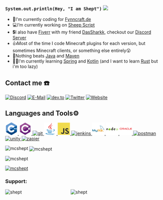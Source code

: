 ### `System.out.println(Hey, "I am Shept")` <img src="https://media.giphy.com/media/hvRJCLFzcasrR4ia7z/giphy.gif" width="40">

- 🔭I'm currently coding for [Fynncraft.de](https://discord.gg/m6PhQAPZbG)
- 💻I’m currently working on [Sheep Script](https://github.com/mcshept/SheepScript)
- 💲I also have [Fiverr](https://de.fiverr.com/users/dasshept/) with my friend [DasSharkk](https://github.com/DasSharkk/), checkout our [Discord Server](https://dasshept.de/dc)
- 👍Most of the time I code Minecraft plugins for each version, but sometimes Minecraft clients, or something else entirely😮
- 💙Nothing beats [Java](https://www.oracle.com/de/java/) and [Maven](https://maven.apache.org/)
- 👨‍🎓I'm currently learning [Spring](https://spring.io/) and [Kotlin](https://kotlinlang.org/) (and I want to learn [Rust](https://www.rust-lang.org/) but i'm too lazy)
## Contact me ☎️
[![Discord](https://img.shields.io/badge/Discord-7289da?style=flat-square&logo=discord&link=https://discord.com/users/692373101278789672)](https://discord.com/users/692373101278789672)
[![E-Mail](https://img.shields.io/badge/E--Mail-430297?style=flat-square&logo=yahoo&link=mailto:mcsheptyt@gmail.com)](mailto:mcsheptyt@gmail.com)
[![dev.to](https://img.shields.io/badge/dev.to-000000?style=flat-square&logo=dev.to&link=https://dev.to/mcshept)](https://dev.to/mcshept)
[![Twitter](https://img.shields.io/badge/Twitter-1da1f2?style=flat&logo=twitter&link=https://twitter.com/Shept16)](https://twitter.com/Shept16)
[![Website](https://img.shields.io/badge/Website-ed8721?style=flat-square&logo=Google)](https://shept.is-a.dev)
## Languages and Tools⚙️
<p align="left"> <a href="https://www.w3schools.com/cpp/" target="_blank" rel="noreferrer"> <img src="https://raw.githubusercontent.com/devicons/devicon/master/icons/cplusplus/cplusplus-original.svg" alt="cplusplus" width="40" height="40"/> </a> <a href="https://www.w3schools.com/cs/" target="_blank" rel="noreferrer"> <img src="https://raw.githubusercontent.com/devicons/devicon/master/icons/csharp/csharp-original.svg" alt="csharp" width="40" height="40"/> </a> <a href="https://git-scm.com/" target="_blank" rel="noreferrer"> <img src="https://www.vectorlogo.zone/logos/git-scm/git-scm-icon.svg" alt="git" width="40" height="40"/> </a> <a href="https://www.java.com" target="_blank" rel="noreferrer"> <img src="https://raw.githubusercontent.com/devicons/devicon/master/icons/java/java-original.svg" alt="java" width="40" height="40"/> </a> <a href="https://developer.mozilla.org/en-US/docs/Web/JavaScript" target="_blank" rel="noreferrer"> <img src="https://raw.githubusercontent.com/devicons/devicon/master/icons/javascript/javascript-original.svg" alt="javascript" width="40" height="40"/> </a> <a href="https://www.jenkins.io" target="_blank" rel="noreferrer"> <img src="https://www.vectorlogo.zone/logos/jenkins/jenkins-icon.svg" alt="jenkins" width="40" height="40"/> </a> <a href="https://www.mysql.com/" target="_blank" rel="noreferrer"> <img src="https://raw.githubusercontent.com/devicons/devicon/master/icons/mysql/mysql-original-wordmark.svg" alt="mysql" width="40" height="40"/> </a> <a href="https://nodejs.org" target="_blank" rel="noreferrer"> <img src="https://raw.githubusercontent.com/devicons/devicon/master/icons/nodejs/nodejs-original-wordmark.svg" alt="nodejs" width="40" height="40"/> </a> <a href="https://www.oracle.com/" target="_blank" rel="noreferrer"> <img src="https://raw.githubusercontent.com/devicons/devicon/master/icons/oracle/oracle-original.svg" alt="oracle" width="40" height="40"/> </a> <a href="https://postman.com" target="_blank" rel="noreferrer"> <img src="https://www.vectorlogo.zone/logos/getpostman/getpostman-icon.svg" alt="postman" width="40" height="40"/> </a> <a href="https://unity.com/" target="_blank" rel="noreferrer"> <img src="https://www.vectorlogo.zone/logos/unity3d/unity3d-icon.svg" alt="unity" width="40" height="40"/> </a> <a href="https://zapier.com" target="_blank" rel="noreferrer"> <img src="https://www.vectorlogo.zone/logos/zapier/zapier-icon.svg" alt="zapier" width="40" height="40"/> </a> </p>

<p><img align="left" src="https://github-readme-stats.vercel.app/api/top-langs?username=mcshept&show_icons=true&locale=en&layout=compact" alt="mcshept" /></p>

<p>&nbsp;<img align="center" src="https://github-readme-stats.vercel.app/api?username=mcshept&show_icons=true&locale=en" alt="mcshept" /></p>

<p align="left"> <img src="https://komarev.com/ghpvc/?username=mcshept&label=Profile%20views&color=0e75b6&style=flat" alt="mcshept" /> </p>

<p align="left"> <a href="https://github.com/ryo-ma/github-profile-trophy"><img src="https://github-profile-trophy.vercel.app/?username=mcshept" alt="mcshept" /></a> </p>

<h3 align="left">Support:</h3>
<p><a href="https://www.buymeacoffee.com/shept"> <img align="left" src="https://cdn.buymeacoffee.com/buttons/v2/default-yellow.png" height="50" width="210" alt="shept" /></a><a href="https://ko-fi.com/shept"> <img align="left" src="https://cdn.ko-fi.com/cdn/kofi3.png?v=3" height="50" width="210" alt="shept" /></a></p><br><br>
